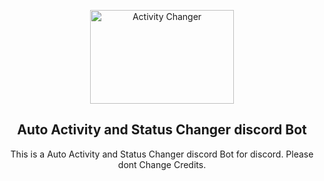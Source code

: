 <p align="center">
  <a href="https://github.com/nilsdev/Discord-Activity-Changer">
    <img src="https://cdn.dribbble.com/users/5534/screenshots/14230133/media/e2f853f8232acad78bf143c32f2f3a04.jpg" alt="Activity Changer" width=230 height=150>
  </a>
  <h2 align="center">Auto Activity and Status Changer discord Bot</h2>

  <p align="center">
This is a Auto Activity and Status Changer discord Bot for discord. 
    Please dont Change Credits.
    <br>
    </p>
</p>

<br>
